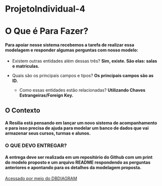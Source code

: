 # ProjetoIndividual-4

# O Que é Para Fazer?

#### Para apoiar nesse sistema recebemos a tarefa de realizar essa modelagem e responder algumas perguntas com nosso modelo:

- Existem outras entidades além dessas três?
 **Sim, existe. São elas: salas e matriculas.** 
 
- Quais são os principais campos e tipos?
  **Os principais campos são as ID.**
  
  - Como essas entidades estão relacionadas?
 **Utilizando Chaves Estrangeiras/Foreign Key.**
 
 ##  O Contexto 
 
 ####  A Resilia está pensando em lançar um novo sistema de acompanhamento e para isso precisa de ajuda para modelar um banco de dados que vai armazenar seus cursos, turmas e alunos.

### O QUE DEVO ENTREGAR?

####  A entrega deve ser realizada em um repositório do Github com um print do modelo proposto e um arquivo README respondendo as perguntas anteriores e apontando para os detalhes da modelagem proposta.




<a href="https://dbdiagram.io/d/63fe9bfa296d97641d84797a"> Acessado por meio do DBDIAGRAM</a>
